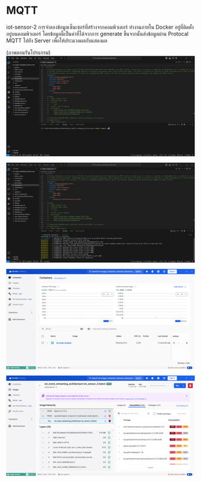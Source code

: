 # MQTT

iot-sensor-2
การจำลองข้อมูลเซ็นเซอร์ที่สร้างจากคอมพิวเตอร์ ทำงานภายใน Docker อยู่ที่ติดตั้งอยู่บนคอมพิวเตอร์ โดยข้อมูลนี้เป็นค่าที่ได้จากการ generate ขึ้นจากนั้นส่งข้อมูลผ่าน Protocal MQTT ไปยัง Server เพื่อให้ประมวลผลกับแสดงผล

(ภาพตอนรันโปรแกรม)
![Example Image](code(1).png)

![Example Image](code(2).png)

![Example Image](docker.png)

![Example Image](docker2.png)



